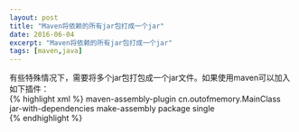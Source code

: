 ```yaml
---
layout: post
title: "Maven将依赖的所有jar包打成一个jar"
date: 2016-06-04
excerpt: "Maven将依赖的所有jar包打成一个jar"
tags: [maven,java]
---   
```



有些特殊情况下，需要将多个jar包打包成一个jar文件。如果使用maven可以加入如下插件：   
{% highlight xml %} 
    <build>
		<plugins>
			<plugin>
				<artifactId>maven-assembly-plugin</artifactId>
				<configuration>
					<archive>
						<manifest>
							<!--这里要替换成jar包main方法所在类 -->
							<mainClass>cn.outofmemory.MainClass</mainClass>
						</manifest>
					</archive>
					<descriptorRefs>
						<descriptorRef>jar-with-dependencies</descriptorRef>
					</descriptorRefs>
				</configuration>
				<executions>
					<execution>
						<id>make-assembly</id> <!-- this is used for inheritance merges -->
						<phase>package</phase> <!-- 指定在打包节点执行jar包合并操作 -->
						<goals>
							<goal>single</goal>
						</goals>
					</execution>
				</executions>
			</plugin>
		</plugins>
	</build>        
{% endhighlight %} 